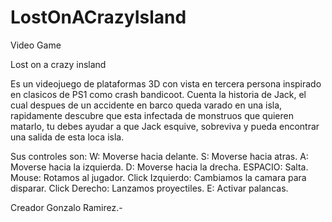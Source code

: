 # LostOnACrazyIsland
Video Game

Lost on a crazy insland

Es un videojuego de plataformas 3D con vista en tercera persona inspirado en clasicos de PS1 como crash bandicoot.
Cuenta la historia de Jack, el cual despues de un accidente en barco queda varado en una isla, rapidamente descubre que esta infectada de monstruos que quieren matarlo, tu debes ayudar a que Jack esquive, sobreviva y pueda encontrar una salida de esta loca isla.

Sus controles son:
W: Moverse hacia delante.
S: Moverse hacia atras.
A: Moverse hacia la izquierda.
D: Moverse hacia la drecha.
ESPACIO: Salta.
Mouse: Rotamos al jugador.
Click Izquierdo: Cambiamos la camara para disparar.
Click Derecho: Lanzamos proyectiles.
E: Activar palancas.


Creador Gonzalo Ramirez.-
